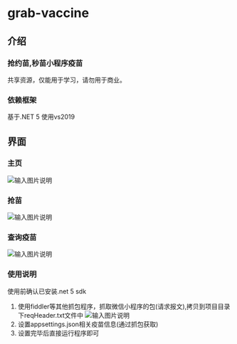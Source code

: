 # grab-vaccine

## 介绍
### 抢约苗,秒苗小程序疫苗
 共享资源，仅能用于学习，请勿用于商业。
### 依赖框架
基于.NET 5 使用vs2019

## 界面
### 主页
![输入图片说明](https://images.gitee.com/uploads/images/2021/0909/192708_ccc79821_1843061.png "屏幕截图.png")
### 抢苗
![输入图片说明](https://images.gitee.com/uploads/images/2021/0909/192808_b3b17f65_1843061.png "屏幕截图.png")
### 查询疫苗
![输入图片说明](https://images.gitee.com/uploads/images/2021/0909/192955_e31efcbc_1843061.png "屏幕截图.png")
### 使用说明
使用前确认已安装.net 5 sdk
1.  使用fiddler等其他抓包程序，抓取微信小程序的包(请求报文),拷贝到项目目录下reqHeader.txt文件中
![输入图片说明](https://images.gitee.com/uploads/images/2021/0909/193207_87b09aa1_1843061.png "屏幕截图.png")
2.  设置appsettings.json相关疫苗信息(通过抓包获取)
3.  设置完毕后直接运行程序即可
